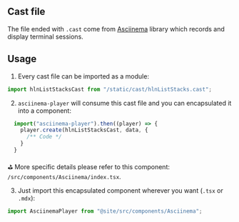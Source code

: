 ## Cast file

The file ended with `.cast` come from [Asciinema](https://asciinema.org/) library which records and display terminal sessions. 

## Usage

1. Every cast file can be imported as a module: 
   
```js
import hlnListStacksCast from "/static/cast/hlnListStacks.cast";
```

2. `asciinema-player` will consume this cast file and you can 
encapsulated it into a component:

```js
  import("asciinema-player").then((player) => {
    player.create(hlnListStacksCast, data, {
      /** Code */
    }
  }
```

⛳️ More specific details please refer to this component: `/src/components/Asciinema/index.tsx`.

3. Just import this encapsulated component wherever you want (`.tsx` or `.mdx`):

```js
import AsciinemaPlayer from "@site/src/components/Asciinema";

```
